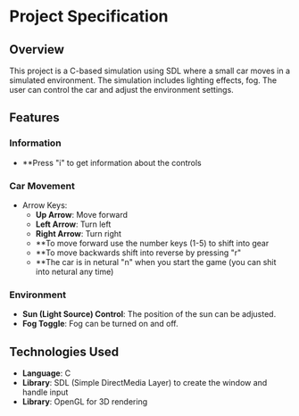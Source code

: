 # Project Specification

## Overview
This project is a C-based simulation using SDL where a small car moves in a simulated environment. The simulation includes lighting effects, fog. The user can control the car and adjust the environment settings.

## Features

### Information
- **Press "i" to get information about the controls

### Car Movement
- Arrow Keys:
  - **Up Arrow**: Move forward
  - **Left Arrow**: Turn left
  - **Right Arrow**: Turn right
  - **To move forward use the number keys (1-5) to shift into gear
  - **To move backwards shift into reverse by pressing "r"
  - **The car is in netural "n" when you start the game (you can shit into netural any time)

### Environment
- **Sun (Light Source) Control**: The position of the sun can be adjusted.
- **Fog Toggle**: Fog can be turned on and off.

## Technologies Used
- **Language**: C
- **Library**: SDL (Simple DirectMedia Layer) to create the window and handle input
- **Library**: OpenGL for 3D rendering